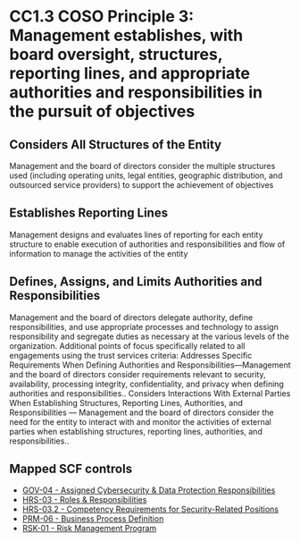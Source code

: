 # CC1.3 COSO Principle 3: Management establishes, with board oversight, structures, reporting lines, and appropriate authorities and responsibilities in the pursuit of objectives
## Considers All Structures of the Entity
Management and the board of directors consider the multiple structures used (including operating units, legal entities, geographic distribution, and outsourced service providers) to support the achievement of objectives
## Establishes Reporting Lines
Management designs and evaluates lines of reporting for each entity structure to enable execution of authorities and responsibilities and flow of information to manage the activities of the entity
## Defines, Assigns, and Limits Authorities and Responsibilities
Management and the board of directors delegate authority, define responsibilities, and use appropriate processes and technology to assign responsibility and segregate duties as necessary at the various levels of the organization. Additional points of focus specifically related to all engagements using the trust services criteria: Addresses Specific Requirements When Defining Authorities and Responsibilities—Management and the board of directors consider requirements relevant to security, availability, processing integrity, confidentiality, and privacy when defining authorities and responsibilities.. Considers Interactions With External Parties When Establishing Structures, Reporting Lines, Authorities, and Responsibilities — Management and the board of directors consider the need for the entity to interact with and monitor the activities of external parties when establishing structures, reporting lines, authorities, and responsibilities..
## Mapped SCF controls
- [GOV-04 - Assigned Cybersecurity & Data Protection Responsibilities](../scf/gov-04-assignedcybersecurity&dataprotectionresponsibilities.md)
- [HRS-03 - Roles & Responsibilities](../scf/hrs-03-roles&responsibilities.md)
- [HRS-03.2 - Competency Requirements for Security-Related Positions](../scf/hrs-032-competencyrequirementsforsecurity-relatedpositions.md)
- [PRM-06 - Business Process Definition](../scf/prm-06-businessprocessdefinition.md)
- [RSK-01 - Risk Management Program](../scf/rsk-01-riskmanagementprogram.md)